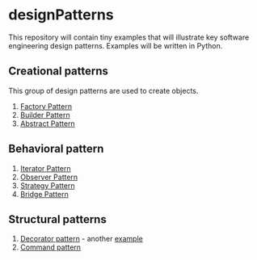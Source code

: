 # designPatterns
This repository will contain tiny examples that will illustrate 
key software engineering design patterns. Examples will be written in Python.

## Creational patterns
This group of design patterns are used to create objects.
1. [Factory Pattern](https://github.com/krispingal/designPatterns/blob/main/biriyaniFactory.py)
2. [Builder Pattern](https://github.com/krispingal/designPatterns/blob/main/omeletteBuilder.py)
3. [Abstract Pattern](https://github.com/krispingal/designPatterns/blob/main/queueAbstract.py)

## Behavioral pattern

1. [Iterator Pattern](https://github.com/krispingal/designPatterns/blob/main/linkedListIterator.py)
1. [Observer Pattern](https://github.com/krispingal/designPatterns/blob/main/mailingListObserver.py)
2. [Strategy Pattern](https://github.com/krispingal/designPatterns/blob/main/distanceStrategy.py)
3. [Bridge Pattern](https://github.com/krispingal/designPatterns/blob/main/paymentBridge.py)

## Structural patterns
1. [Decorator pattern](https://github.com/krispingal/designPatterns/blob/main/sandwichDecorator.py) - another [example](https://github.com/krispingal/designPatterns/blob/main/loggerDecorator.py)
2. [Command pattern](https://github.com/krispingal/designPatterns/blob/main/routePlannerCommand.py)

